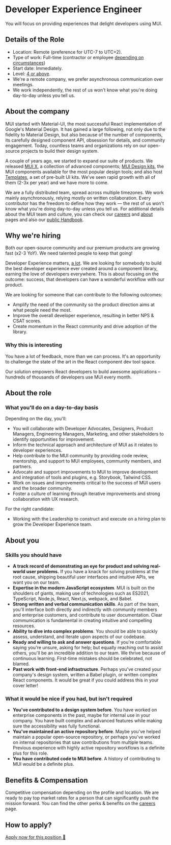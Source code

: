 # Developer Experience Engineer

<p class="description">You will focus on providing experiences that delight developers using MUI.</p>

## Details of the Role

- Location: Remote (preference for UTC-7 to UTC+2).
- Type of work: Full-time (contractor or employee [depending on circumstances](https://mui-org.notion.site/Hiring-FAQ-64763b756ae44c37b47b081f98915501))
- Start date: Immediately.
- Level: [4 or above](https://docs.google.com/spreadsheets/d/1dDdPD-flNXlgZ0E3ZxVvCDx27RFuhVWJrcfcjNu_I8k/edit#gid=0).
- We're a remote company, we prefer asynchronous communication over meetings.
- We work independently, the rest of us won't know what you're doing day-to-day unless you tell us.

## About the company

MUI started with Material-UI, the most successful React implementation of Google's Material Design.
It has gained a large following, not only due to the fidelity to Material Design, but also because of the number of components, its carefully designed component API, obsession for details, and community engagement.
Today, countless teams and organizations rely on our open-source projects to build their design system.

A couple of years ago, we started to expand our suite of products.
We released [MUI X](/x/), a collection of advanced components; [MUI Design kits](/design-kits/), the MUI components available for the most popular design tools; and also host [Templates](/templates/), a set of pre-built UI kits.
We've seen rapid growth with all of them (2-3x per year) and we have more to come.

We are a fully distributed team, spread across multiple timezones.
We work mainly asynchronously, relying mostly on written collaboration.
Every contributor has the freedom to define how they work — the rest of us won't know what you're doing day-to-day unless you tell us.
For additional details about the MUI team and culture, you can check our [careers](/careers/) and [about](/about/) pages and also our [public Handbook](https://mui-org.notion.site/Handbook-f086d47e10794d5e839aef9dc67f324b).

## Why we're hiring

Both our open-source community and our premium products are growing fast (x2-3 YoY).
We need talented people to keep that going!

Developer Experience matters, [a lot](https://future.a16z.com/the-case-for-developer-experience/).
We are looking for somebody to build the best developer experience ever created around a component library, earning the love of developers everywhere.
This is about focusing on the outcome: success, that developers can have a wonderful workflow with our product.

We are looking for someone that can contribute to the following outcomes:

- Amplify the need of the community so the product direction aims at what people need the most.
- Improve the overall developer experience, resulting in better NPS & CSAT scores.
- Create momentum in the React community and drive adoption of the library.

### Why this is interesting

You have a lot of feedback, more than we can process. It's an opportunity to challenge the state of the art in the React component dev tool space.

Our solution empowers React developers to build awesome applications – hundreds of thousands of developers use MUI every month.

## About the role

### What you'll do on a day-to-day basis

Depending on the day, you'll:

- You will collaborate with Developer Advocates, Designers, Product Managers, Engineering Managers, Marketing, and other stakeholders to identify opportunities for improvement.
- Inform the technical approach and architecture of MUI as it relates to developer experiences.
- Help contribute to the MUI community by providing code review, mentorship, and support to MUI employees, community members, and partners.
- Advocate and support improvements to MUI to improve development and integration of tools and plugins, e.g. Storybook, Tailwind CSS.
- Work on issues and improvements critical to the success of MUI users and the broader community.
- Foster a culture of learning through iterative improvements and strong collaboration with UX research.

For the right candidate:

- Working with the Leadership to construct and execute on a hiring plan to grow the Developer Experience team.

## About you

### Skills you should have

- **A track record of demonstrating an eye for product and solving real-world user problems.** If you have a knack for solving problems at the root cause, shipping beautiful user interfaces and intuitive APIs, we want you on our team.
- **Expertise in the modern JavaScript ecosystem**.
  MUI is built on the shoulders of giants, making use of technologies such as ES2021, TypeScript, Node.js, React, Next.js, webpack, and Babel.
- **Strong written and verbal communication skills**.
  As part of the team, you'll interface both directly and indirectly with community members and enterprise customers, and contribute to user documentation. Clear communication is fundamental in creating intuitive and compelling resources.
- **Ability to dive into complex problems**.
  You should be able to quickly assess, understand, and iterate upon aspects of our codebase.
- **Ready and willing to ask and answer questions**.
  If you're comfortable saying you're unsure, asking for help; but equally reaching out to assist others, you'll be an incredible addition to our team. We thrive because of continuous learning. First-time mistakes should be celebrated, not blamed.
- **Past work with front-end infrastructure**.
  Perhaps you've created your company's design system, written a Babel plugin, or written complex React components.
  It would be great if you could address this in your cover letter!

### What it would be nice if you had, but isn't required

- **You've contributed to a design system before**.
  You have worked on enterprise components in the past, maybe for internal use in your company.
  You have built complex and advanced features while making sure the accessibility was fully functional.
- **You've maintained an active repository before**.
  Maybe you've helped maintain a popular open-source repository, or perhaps you've worked on internal repositories that saw contributions from multiple teams.
  Previous experience with highly active repository workflows is a definite plus for this role.
- **You have contributed code to MUI before**. A history of contributing to MUI would be a definite plus.

## Benefits & Compensation

Competitive compensation depending on the profile and location.
We are ready to pay top market rates for a person that can significantly push the mission forward.
You can find the other perks & benefits on the [careers](/careers/#perks-amp-benefits) page.

## How to apply?

[Apply now for this position 📮](https://airtable.com/shrdqo1Z6srZXGcvh?prefill_Applying+for=Developer%20Experience%20Engineer)
